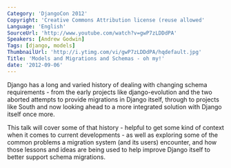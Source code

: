 ```yaml
---
Category: 'DjangoCon 2012'
Copyright: 'Creative Commons Attribution license (reuse allowed'
Language: 'English'
SourceUrl: 'http://www.youtube.com/watch?v=gwP7zLDDdPA'
Speakers: [Andrew Godwin]
Tags: [django, models]
ThumbnailUrl: 'http://i.ytimg.com/vi/gwP7zLDDdPA/hqdefault.jpg'
Title: 'Models and Migrations and Schemas - oh my!'
date: '2012-09-06'
---
```

Django has a long and varied history of dealing with changing schema
requirements - from the early projects like django-evolution and the two
aborted attempts to provide migrations in Django itself, through to projects
like South and now looking ahead to a more integrated solution with Django
itself once more.

This talk will cover some of that history - helpful to get some kind of
context when it comes to current developments - as well as exploring some of
the common problems a migration system (and its users) encounter, and how
those lessons and ideas are being used to help improve Django itself to better
support schema migrations.

